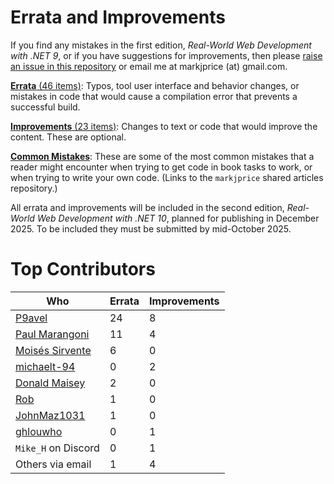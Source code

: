 # Errata and Improvements

If you find any mistakes in the first edition, *Real-World Web Development with .NET 9*, or if you have suggestions for improvements, then please [raise an issue in this repository](https://github.com/markjprice/web-dev-net9/issues) or email me at markjprice (at) gmail.com.

[**Errata** (46 items)](errata.md): Typos, tool user interface and behavior changes, or mistakes in code that would cause a compilation error that prevents a successful build.

[**Improvements** (23 items)](improvements.md): Changes to text or code that would improve the content. These are optional.

[**Common Mistakes**](https://github.com/markjprice/markjprice/blob/main/articles/common-mistakes.md): These are some of the most common mistakes that a reader might encounter when trying to get code in book tasks to work, or when trying to write your own code. (Links to the `markjprice` shared articles repository.)

All errata and improvements will be included in the second edition, *Real-World Web Development with .NET 10*, planned for publishing in December 2025. To be included they must be submitted by mid-October 2025.

# Top Contributors

Who|Errata|Improvements
---|---|---
[P9avel](https://github.com/P9avel)|24|8
[Paul Marangoni](https://github.com/pmarangoni)|11|4
[Moisés Sirvente](https://github.com/es-moises)|6|0
[michaelt-94](https://github.com/michaelt-94)|0|2
[Donald Maisey](https://github.com/donaldmaisey)|2|0
[Rob](https://github.com/robyyo)|1|0
[JohnMaz1031](https://github.com/JohnMaz1031)|1|0
[ghlouwho](https://github.com/ghlouwho)|0|1
`Mike_H` on Discord|0|1
Others via email|1|4
